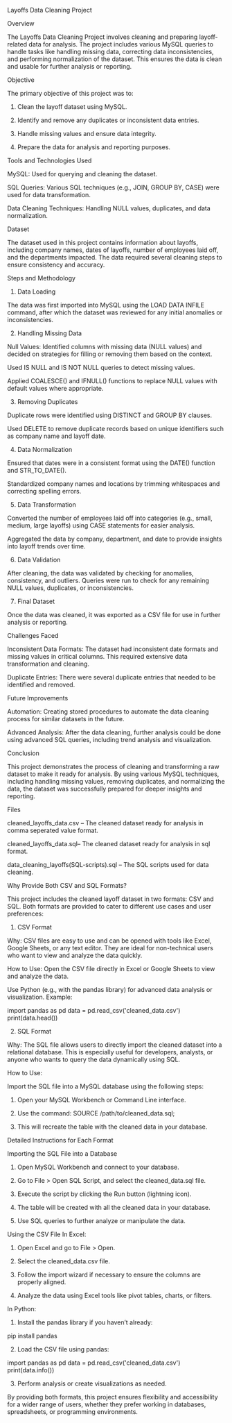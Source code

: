 Layoffs Data Cleaning Project

Overview

The Layoffs Data Cleaning Project involves cleaning and preparing layoff-related data for analysis. The project includes various MySQL queries to handle tasks like handling missing data, correcting data inconsistencies, and performing normalization of the dataset. This ensures the data is clean and usable for further analysis or reporting.

Objective

The primary objective of this project was to:

1. Clean the layoff dataset using MySQL.

2. Identify and remove any duplicates or inconsistent data entries.

3. Handle missing values and ensure data integrity.

4. Prepare the data for analysis and reporting purposes.


Tools and Technologies Used

MySQL: Used for querying and cleaning the dataset.

SQL Queries: Various SQL techniques (e.g., JOIN, GROUP BY, CASE) were used for data transformation.

Data Cleaning Techniques: Handling NULL values, duplicates, and data normalization.


Dataset

The dataset used in this project contains information about layoffs, including company names, dates of layoffs, number of employees laid off, and the departments impacted. The data required several cleaning steps to ensure consistency and accuracy.

Steps and Methodology

1. Data Loading

The data was first imported into MySQL using the LOAD DATA INFILE command, after which the dataset was reviewed for any initial anomalies or inconsistencies.

2. Handling Missing Data

Null Values: Identified columns with missing data (NULL values) and decided on strategies for filling or removing them based on the context.

Used IS NULL and IS NOT NULL queries to detect missing values.

Applied COALESCE() and IFNULL() functions to replace NULL values with default values where appropriate.

3. Removing Duplicates

Duplicate rows were identified using DISTINCT and GROUP BY clauses.

Used DELETE to remove duplicate records based on unique identifiers such as company name and layoff date.

4. Data Normalization

Ensured that dates were in a consistent format using the DATE() function and STR_TO_DATE().

Standardized company names and locations by trimming whitespaces and correcting spelling errors.

5. Data Transformation

Converted the number of employees laid off into categories (e.g., small, medium, large layoffs) using CASE statements for easier analysis.

Aggregated the data by company, department, and date to provide insights into layoff trends over time.

6. Data Validation

After cleaning, the data was validated by checking for anomalies, consistency, and outliers. Queries were run to check for any remaining NULL values, duplicates, or inconsistencies.

7. Final Dataset

Once the data was cleaned, it was exported as a CSV file for use in further analysis or reporting.

Challenges Faced

Inconsistent Data Formats: The dataset had inconsistent date formats and missing values in critical columns. This required extensive data transformation and cleaning.

Duplicate Entries: There were several duplicate entries that needed to be identified and removed.


Future Improvements

Automation: Creating stored procedures to automate the data cleaning process for similar datasets in the future.

Advanced Analysis: After the data cleaning, further analysis could be done using advanced SQL queries, including trend analysis and visualization.


Conclusion

This project demonstrates the process of cleaning and transforming a raw dataset to make it ready for analysis. By using various MySQL techniques, including handling missing values, removing duplicates, and normalizing the data, the dataset was successfully prepared for deeper insights and reporting.

Files

cleaned_layoffs_data.csv – The cleaned dataset ready for analysis in comma seperated value format.

cleaned_layoffs_data.sql– The cleaned dataset ready for analysis in sql format.

data_cleaning_layoffs(SQL-scripts).sql – The SQL scripts used for data cleaning.


Why Provide Both CSV and SQL Formats?

This project includes the cleaned layoff dataset in two formats: CSV and SQL. Both formats are provided to cater to different use cases and user preferences:

1. CSV Format

Why: CSV files are easy to use and can be opened with tools like Excel, Google Sheets, or any text editor. They are ideal for non-technical users who want to view and analyze the data quickly.

How to Use:
Open the CSV file directly in Excel or Google Sheets to view and analyze the data.

Use Python (e.g., with the pandas library) for advanced data analysis or visualization. Example:

import pandas as pd
data = pd.read_csv('cleaned_data.csv')
print(data.head())

2. SQL Format

Why: The SQL file allows users to directly import the cleaned dataset into a relational database. This is especially useful for developers, analysts, or anyone who wants to query the data dynamically using SQL.

How to Use:

Import the SQL file into a MySQL database using the following steps:

1. Open your MySQL Workbench or Command Line interface.

2. Use the command:
SOURCE /path/to/cleaned_data.sql;

3. This will recreate the table with the cleaned data in your database.


Detailed Instructions for Each Format

Importing the SQL File into a Database

1. Open MySQL Workbench and connect to your database.

2. Go to File > Open SQL Script, and select the cleaned_data.sql file.

3. Execute the script by clicking the Run button (lightning icon).

4. The table will be created with all the cleaned data in your database.

5. Use SQL queries to further analyze or manipulate the data.


Using the CSV File
In Excel:

1. Open Excel and go to File > Open.

2. Select the cleaned_data.csv file.

3. Follow the import wizard if necessary to ensure the columns are properly aligned.

4. Analyze the data using Excel tools like pivot tables, charts, or filters.


In Python:

1. Install the pandas library if you haven’t already:

pip install pandas

2. Load the CSV file using pandas:

import pandas as pd
data = pd.read_csv('cleaned_data.csv')
print(data.info())

3. Perform analysis or create visualizations as needed.


By providing both formats, this project ensures flexibility and accessibility for a wider range of users, whether they prefer working in databases, spreadsheets, or programming environments.




